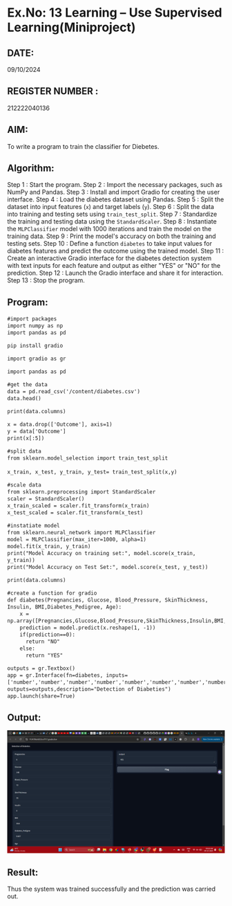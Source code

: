 
# Ex.No: 13 Learning – Use Supervised Learning(Miniproject)
## DATE:     
09/10/2024
## REGISTER NUMBER : 
212222040136
## AIM: 
To write a program to train the classifier for Diebetes.
##  Algorithm:
Step 1 : Start the program.
Step 2 : Import the necessary packages, such as NumPy and Pandas.
Step 3 : Install and import Gradio for creating the user interface.
Step 4 : Load the diabetes dataset using Pandas.
Step 5 : Split the dataset into input features (`x`) and target labels (`y`).
Step 6 : Split the data into training and testing sets using `train_test_split`.
Step 7 : Standardize the training and testing data using the `StandardScaler`.
Step 8 : Instantiate the `MLPClassifier` model with 1000 iterations and train the model on the training data.
Step 9 : Print the model's accuracy on both the training and testing sets.
Step 10 : Define a function `diabetes` to take input values for diabetes features and predict the outcome using the trained model.
Step 11 : Create an interactive Gradio interface for the diabetes detection system with text inputs for each feature and output as either "YES" or "NO" for the prediction.
Step 12 : Launch the Gradio interface and share it for interaction.
Step 13 : Stop the program.
## Program:
```
#import packages
import numpy as np
import pandas as pd
```
```
pip install gradio
```
```
import gradio as gr
```
```
import pandas as pd
```
```
#get the data
data = pd.read_csv('/content/diabetes.csv')
data.head()
```
```
print(data.columns)
```
```
x = data.drop(['Outcome'], axis=1)
y = data['Outcome']
print(x[:5])
```
```
#split data
from sklearn.model_selection import train_test_split

x_train, x_test, y_train, y_test= train_test_split(x,y)
```
```
#scale data
from sklearn.preprocessing import StandardScaler
scaler = StandardScaler()
x_train_scaled = scaler.fit_transform(x_train)
x_test_scaled = scaler.fit_transform(x_test)
```
```
#instatiate model
from sklearn.neural_network import MLPClassifier
model = MLPClassifier(max_iter=1000, alpha=1)
model.fit(x_train, y_train)
print("Model Accuracy on training set:", model.score(x_train, y_train))
print("Model Accuracy on Test Set:", model.score(x_test, y_test))
```
```
print(data.columns)
```
```
#create a function for gradio
def diabetes(Pregnancies, Glucose, Blood_Pressure, SkinThickness, Insulin, BMI,Diabetes_Pedigree, Age):
    x = np.array([Pregnancies,Glucose,Blood_Pressure,SkinThickness,Insulin,BMI,Diabetes_Pedigree,Age])
    prediction = model.predict(x.reshape(1, -1))
    if(prediction==0):
      return "NO"
    else:
      return "YES"
```
```
outputs = gr.Textbox()
app = gr.Interface(fn=diabetes, inputs=['number','number','number','number','number','number','number','number'], outputs=outputs,description="Detection of Diabeties")
app.launch(share=True)
```
## Output:

![](AI_MiniProject_Diebetes.png)

## Result:
Thus the system was trained successfully and the prediction was carried out.
